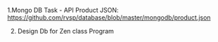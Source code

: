 1.Mongo DB Task - API 
Product JSON: https://github.com/rvsp/database/blob/master/mongodb/product.json

2. Design Db for Zen class Program
